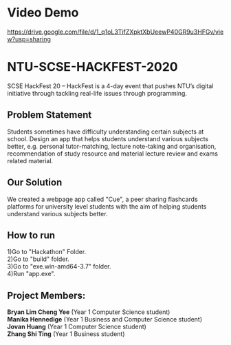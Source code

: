 # Video Demo
https://drive.google.com/file/d/1_q1oL3TifZXpktXbUeewP40GR9u3HFGv/view?usp=sharing

# NTU-SCSE-HACKFEST-2020

SCSE HackFest 20  – HackFest is a 4-day event that pushes NTU’s digital initiative through tackling real-life issues through programming.

## Problem Statement
Students sometimes have difficulty understanding certain subjects at school. Design an app that helps students understand various subjects better, e.g. personal tutor-matching, lecture note-taking and organisation, recommendation of study resource and material lecture review and exams related material.

## Our Solution
We created a webpage app called "Cue", a peer sharing flashcards platforms for university level students with the aim of helping students understand various subjects better.

## How to run
1)Go to "Hackathon" Folder.  
2)Go to "build" folder.  
3)Go to "exe.win-amd64-3.7" folder.  
4)Run "app.exe".  

## Project Members:  
**Bryan Lim Cheng Yee** (Year 1 Computer Science student)  
**Manika Hennedige** (Year 1 Business and Computer Science student)  
**Jovan Huang** (Year 1 Computer Science student)  
**Zhang Shi Ting** (Year 1 Business student)
